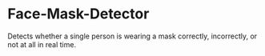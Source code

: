 # Face-Mask-Detector
Detects whether a single person is wearing a mask correctly, incorrectly, or not at all in real time.
